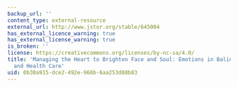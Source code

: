 ```yaml
---
backup_url: ''
content_type: external-resource
external_url: http://www.jstor.org/stable/645004
has_external_licence_warning: true
has_external_license_warning: true
is_broken: ''
license: https://creativecommons.org/licenses/by-nc-sa/4.0/
title: 'Managing the Heart to Brighten Face and Soul: Emotions in Balinese Morality
  and Health Care'
uid: 0b30a915-dce2-492e-966b-6aa253d88b83
---
```

